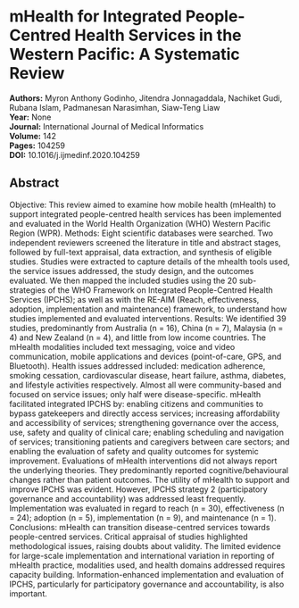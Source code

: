 # mHealth for Integrated People-Centred Health Services in the Western Pacific: A Systematic Review

**Authors:** Myron Anthony Godinho, Jitendra Jonnagaddala, Nachiket Gudi, Rubana Islam, Padmanesan Narasimhan, Siaw-Teng Liaw  
**Year:** None  
**Journal:** International Journal of Medical Informatics  
**Volume:** 142  
**Pages:** 104259  
**DOI:** 10.1016/j.ijmedinf.2020.104259  

## Abstract
Objective: This review aimed to examine how mobile health (mHealth) to support integrated people-centred health services has been implemented and evaluated in the World Health Organization (WHO) Western Pacific Region (WPR).
Methods: Eight scientific databases were searched. Two independent reviewers screened the literature in title and abstract stages, followed by full-text appraisal, data extraction, and synthesis of eligible studies. Studies were extracted to capture details of the mhealth tools used, the service issues addressed, the study design, and the outcomes evaluated. We then mapped the included studies using the 20 sub-strategies of the WHO Framework on Integrated People-Centred Health Services (IPCHS); as well as with the RE-AIM (Reach, effectiveness, adoption, implementation and maintenance) framework, to understand how studies implemented and evaluated interventions.
Results: We identified 39 studies, predominantly from Australia (n = 16), China (n = 7), Malaysia (n = 4) and New Zealand (n = 4), and little from low income countries. The mHealth modalities included text messaging, voice and video communication, mobile applications and devices (point-of-care, GPS, and Bluetooth). Health issues addressed included: medication adherence, smoking cessation, cardiovascular disease, heart failure, asthma, diabetes, and lifestyle activities respectively. Almost all were community-based and focused on service issues; only half were disease-specific. mHealth facilitated integrated IPCHS by: enabling citizens and communities to bypass gatekeepers and directly access services; increasing affordability and accessibility of services; strengthening governance over the access, use, safety and quality of clinical care; enabling scheduling and navigation of services; transitioning patients and caregivers between care sectors; and enabling the evaluation of safety and quality outcomes for systemic improvement. Evaluations of mHealth interventions did not always report the underlying theories. They predominantly reported cognitive/behavioural changes rather than patient outcomes. The utility of mHealth to support and improve IPCHS was evident. However, IPCHS strategy 2 (participatory governance and accountability) was addressed least frequently. Implementation was evaluated in regard to reach (n = 30), effectiveness (n = 24); adoption (n = 5), implementation (n = 9), and maintenance (n = 1).
Conclusions: mHealth can transition disease-centred services towards people-centred services. Critical appraisal of studies highlighted methodological issues, raising doubts about validity. The limited evidence for large-scale implementation and international variation in reporting of mHealth practice, modalities used, and health domains addressed requires capacity building. Information-enhanced implementation and evaluation of IPCHS, particularly for participatory governance and accountability, is also important.

